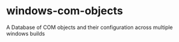 # windows-com-objects
A Database of COM objects and their configuration across multiple windows builds
